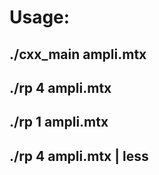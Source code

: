 # Usage:
## ./cxx_main ampli.mtx
## ./rp 4 ampli.mtx
## ./rp 1 ampli.mtx
## ./rp 4 ampli.mtx | less

